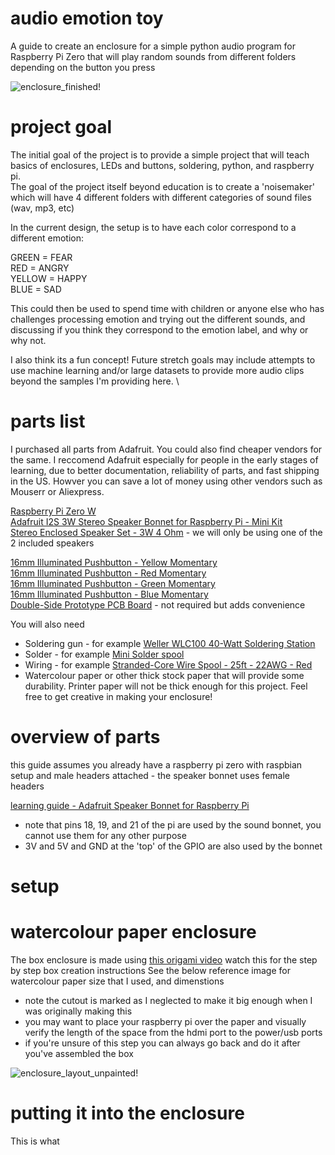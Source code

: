 # audio emotion toy

A guide to create an enclosure for a simple python audio program for Raspberry Pi Zero that will play random sounds from different folders depending on the button you press

![enclosure_finished!](/images/enclosure/enclosure_finished.jpg)

# project goal

The initial goal of the project is to provide a simple project that will teach basics of enclosures, LEDs and buttons, soldering, python, and raspberry pi.  
The goal of the project itself beyond education is to create a 'noisemaker' which will have 4 different folders with different categories of sound files (wav, mp3, etc)  

In the current design, the setup is to have each color correspond to a different emotion: 

GREEN = FEAR  
RED = ANGRY  
YELLOW = HAPPY   
BLUE = SAD   

This could then be used to spend time with children or anyone else who has challenges processing emotion and trying out the different sounds, and discussing if you think they correspond to the emotion label, and why or why not.  

I also think its a fun concept! Future stretch goals may include attempts to use machine learning and/or large datasets to provide more audio clips beyond the samples I'm providing here. \ 

# parts list 

I purchased all parts from Adafruit. You could also find cheaper vendors for the same. I reccomend Adafruit especially for people in the early stages of learning, due to better documentation, reliability of parts, and fast shipping in the US. Howver you can save a lot of money using other vendors such as Mouserr or Aliexpress.

[Raspberry Pi Zero W](https://www.adafruit.com/product/3400?gclid=CjwKCAiA7ovTBRAQEiwAo8dPcT7r_diZ0nh_mxDEbGtFlZWElk7pgPRVqEoXtqhEhSXQYM8Y6hEbBBoCS2YQAvD_BwE)  
[Adafruit I2S 3W Stereo Speaker Bonnet for Raspberry Pi - Mini Kit](https://www.adafruit.com/product/3346)  
[Stereo Enclosed Speaker Set - 3W 4 Ohm](https://www.adafruit.com/product/1669) - we will only be using one of the 2 included speakers

[16mm Illuminated Pushbutton - Yellow Momentary](https://www.adafruit.com/product/1441)  
[16mm Illuminated Pushbutton - Red Momentary](https://www.adafruit.com/product/1439)  
[16mm Illuminated Pushbutton - Green Momentary](https://www.adafruit.com/product/1440)   
[16mm Illuminated Pushbutton - Blue Momentary](https://www.adafruit.com/product/1477)  
[Double-Side Prototype PCB Board](https://www.amazon.com/Double-Side-Prototype-Universal-Printed-Circuit/dp/B012YZ2Q3W?th=1) - not required but adds convenience  

You will also need
 - Soldering gun - for example [Weller WLC100 40-Watt Soldering Station](https://www.amazon.com/Weller-WLC100-40-Watt-Soldering-Station/dp/B000AS28UC)
 - Solder - for example [Mini Solder spool](https://www.adafruit.com/product/145)
 - Wiring - for example [Stranded-Core Wire Spool - 25ft - 22AWG - Red](https://www.adafruit.com/product/3068)
 - Watercolour paper or other thick stock paper that will provide some durability. Printer paper will not be thick enough for this project. Feel free to get creative in making your enclosure!

# overview of parts

this guide assumes you already have a raspberry pi zero with raspbian setup and male headers attached - the speaker bonnet uses female headers 

[learning guide - Adafruit Speaker Bonnet for Raspberry Pi](https://learn.adafruit.com/adafruit-speaker-bonnet-for-raspberry-pi/pinouts)
 - note that pins 18, 19, and 21 of the pi are used by the sound bonnet, you cannot use them for any other purpose
 - 3V and 5V and GND at the 'top' of the GPIO are also used by the bonnet

# setup



# watercolour paper enclosure

The box enclosure is made using [this origami video](https://youtu.be/R6TUvYCrdvM) watch this for the step by step box creation instructions
See the below reference image for watercolour paper size that I used, and dimenstions  

 - note the cutout is marked as I neglected to make it big enough when I was originally making this
 - you may want to place your raspberry pi over the paper and visually verify the length of the space from the hdmi port to the power/usb ports
 - if you're unsure of this step you can always go back and do it after you've assembled the box

![enclosure_layout_unpainted!](/images/enclosure/enclosure_layout_unpainted.png)


# putting it into the enclosure

This is what 
